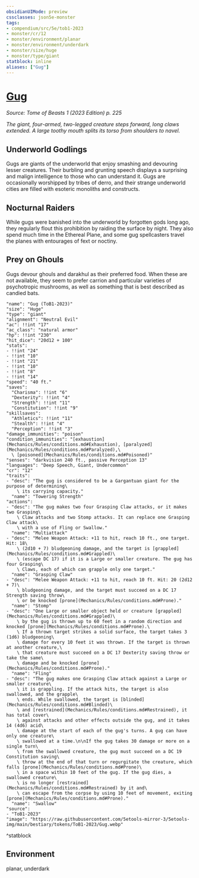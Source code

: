 ```yaml
---
obsidianUIMode: preview
cssclasses: json5e-monster
tags:
- compendium/src/5e/tob1-2023
- monster/cr/12
- monster/environment/planar
- monster/environment/underdark
- monster/size/huge
- monster/type/giant
statblock: inline
aliases: ["Gug"]
---
```

# [Gug](Mechanics\bestiary\giant/gug-tob1-2023.md)
*Source: Tome of Beasts 1 (2023 Edition) p. 225*  

*The giant, four-armed, two-legged creature steps forward, long claws extended. A large toothy mouth splits its torso from shoulders to navel.*

## Underworld Godlings

Gugs are giants of the underworld that enjoy smashing and devouring lesser creatures. Their burbling and grunting speech displays a surprising and malign intelligence to those who can understand it. Gugs are occasionally worshipped by tribes of derro, and their strange underworld cities are filled with esoteric monoliths and constructs.

## Nocturnal Raiders

While gugs were banished into the underworld by forgotten gods long ago, they regularly flout this prohibition by raiding the surface by night. They also spend much time in the Ethereal Plane, and some gug spellcasters travel the planes with entourages of fext or noctiny.

## Prey on Ghouls

Gugs devour ghouls and darakhul as their preferred food. When these are not available, they seem to prefer carrion and particular varieties of psychotropic mushrooms, as well as something that is best described as candied bats.

```statblock
"name": "Gug (ToB1-2023)"
"size": "Huge"
"type": "giant"
"alignment": "Neutral Evil"
"ac": !!int "17"
"ac_class": "natural armor"
"hp": !!int "230"
"hit_dice": "20d12 + 100"
"stats":
- !!int "24"
- !!int "10"
- !!int "21"
- !!int "10"
- !!int "8"
- !!int "14"
"speed": "40 ft."
"saves":
  "Charisma": !!int "6"
  "Dexterity": !!int "4"
  "Strength": !!int "11"
  "Constitution": !!int "9"
"skillsaves":
  "Athletics": !!int "11"
  "Stealth": !!int "4"
  "Perception": !!int "3"
"damage_immunities": "poison"
"condition_immunities": "[exhaustion](Mechanics/Rules/conditions.md#Exhaustion), [paralyzed](Mechanics/Rules/conditions.md#Paralyzed),\
  \ [poisoned](Mechanics/Rules/conditions.md#Poisoned)"
"senses": "darkvision 240 ft., passive Perception 13"
"languages": "Deep Speech, Giant, Undercommon"
"cr": "12"
"traits":
- "desc": "The gug is considered to be a Gargantuan giant for the purpose of determining\
    \ its carrying capacity."
  "name": "Towering Strength"
"actions":
- "desc": "The gug makes two four Grasping Claw attacks, or it makes two Grasping\
    \ Claw attacks and two Stomp attacks. It can replace one Grasping Claw attack\
    \ with a use of Fling or Swallow."
  "name": "Multiattack"
- "desc": "Melee Weapon Attack: +11 to hit, reach 10 ft., one target. Hit: 18\
    \ (2d10 + 7) bludgeoning damage, and the target is [grappled](Mechanics/Rules/conditions.md#Grappled)\
    \ (escape DC 17) if it is a Large or smaller creature. The gug has four Grasping\
    \ Claws, each of which can grapple only one target."
  "name": "Grasping Claw"
- "desc": "Melee Weapon Attack: +11 to hit, reach 10 ft. Hit: 20 (2d12 + 7)\
    \ bludgeoning damage, and the target must succeed on a DC 17 Strength saving throw\
    \ or be knocked [prone](Mechanics/Rules/conditions.md#Prone)."
  "name": "Stomp"
- "desc": "One Large or smaller object held or creature [grappled](Mechanics/Rules/conditions.md#Grappled)\
    \ by the gug is thrown up to 60 feet in a random direction and knocked [prone](Mechanics/Rules/conditions.md#Prone).\
    \ If a thrown target strikes a solid surface, the target takes 3 (1d6) bludgeoning\
    \ damage for every 10 feet it was thrown. If the target is thrown at another creature,\
    \ that creature must succeed on a DC 17 Dexterity saving throw or take the same\
    \ damage and be knocked [prone](Mechanics/Rules/conditions.md#Prone)."
  "name": "Fling"
- "desc": "The gug makes one Grasping Claw attack against a Large or smaller creature\
    \ it is grappling. If the attack hits, the target is also swallowed, and the grapple\
    \ ends. While swallowed, the target is [blinded](Mechanics/Rules/conditions.md#Blinded)\
    \ and [restrained](Mechanics/Rules/conditions.md#Restrained), it has total cover\
    \ against attacks and other effects outside the gug, and it takes 14 (4d6) acid\
    \ damage at the start of each of the gug's turns. A gug can have only one creature\
    \ swallowed at a time.\n\nIf the gug takes 30 damage or more on a single turn\
    \ from the swallowed creature, the gug must succeed on a DC 19 Constitution saving\
    \ throw at the end of that turn or regurgitate the creature, which falls [prone](Mechanics/Rules/conditions.md#Prone)\
    \ in a space within 10 feet of the gug. If the gug dies, a swallowed creature\
    \ is no longer [restrained](Mechanics/Rules/conditions.md#Restrained) by it and\
    \ can escape from the corpse by using 10 feet of movement, exiting [prone](Mechanics/Rules/conditions.md#Prone)."
  "name": "Swallow"
"source":
- "ToB1-2023"
"image": "https://raw.githubusercontent.com/5etools-mirror-3/5etools-img/main/bestiary/tokens/ToB1-2023/Gug.webp"
```
^statblock

## Environment

planar, underdark